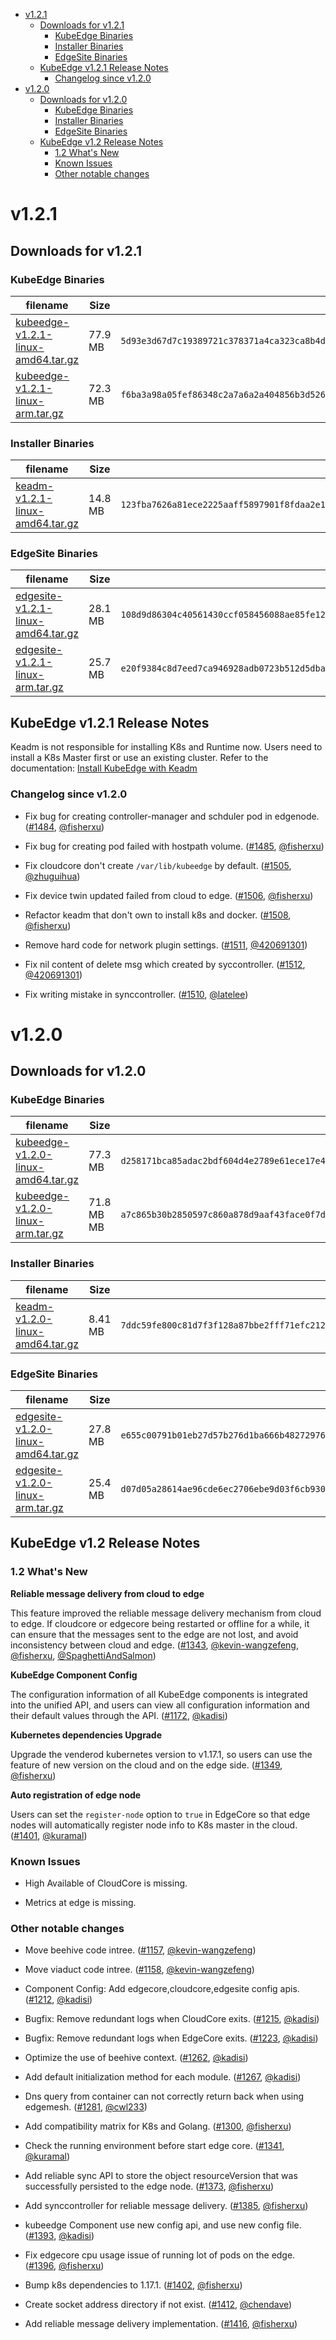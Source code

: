 
  * [v1.2.1](#v121)
     * [Downloads for v1.2.1](#downloads-for-v121)
        * [KubeEdge Binaries](#kubeedge-binaries)
        * [Installer Binaries](#installer-binaries)
        * [EdgeSite Binaries](#edgesite-binaries)
     * [KubeEdge v1.2.1 Release Notes](#kubeedge-v121-release-notes)
        * [Changelog since v1.2.0](#changelog-since-v120)
  * [v1.2.0](#v120)
     * [Downloads for v1.2.0](#downloads-for-v120)
        * [KubeEdge Binaries](#kubeedge-binaries-1)
        * [Installer Binaries](#installer-binaries-1)
        * [EdgeSite Binaries](#edgesite-binaries-1)
     * [KubeEdge v1.2 Release Notes](#kubeedge-v12-release-notes)
        * [1.2 What's New](#12-whats-new)
        * [Known Issues](#known-issues)
        * [Other notable changes](#other-notable-changes)

# v1.2.1

## Downloads for v1.2.1

### KubeEdge Binaries
| filename | Size | sha512 hash |
| -------- | ---- | ----------- |
| [kubeedge-v1.2.1-linux-amd64.tar.gz](https://github.com/kubeedge/kubeedge/releases/download/v1.2.1/kubeedge-v1.2.1-linux-amd64.tar.gz) | 77.9 MB | `5d93e3d67d7c19389721c378371a4ca323ca8b4dfc561ef17919871426a09af5a2bb2a3a92f1dbb61c7da0a1987f023e0139b80043943a67ba935820ab76bbc8` |
| [kubeedge-v1.2.1-linux-arm.tar.gz](https://github.com/kubeedge/kubeedge/releases/download/v1.2.1/kubeedge-v1.2.1-linux-arm.tar.gz) | 72.3 MB | `f6ba3a98a05fef86348c2a7a6a2a404856b3d5265b183d3f151c7500d157acd7cd7c0e57c5ecadd83649d0b2c78994af1ae23c0f1282e405131d790663236189` |

### Installer Binaries
| filename | Size | sha512 hash |
| -------- | ---- | ----------- |
| [keadm-v1.2.1-linux-amd64.tar.gz](https://github.com/kubeedge/kubeedge/releases/download/v1.2.1/keadm-v1.2.1-linux-amd64.tar.gz) | 14.8 MB | `123fba7626a81ece2225aaff5897901f8fdaa2e1da50c9d7a39ab65cb069652ff94de9a39df5e6e67c7928e383210091c5d40248dd53cac8983de98ecab71acb` |

### EdgeSite Binaries
| filename | Size | sha512 hash |
| -------- | ---- | ----------- |
| [edgesite-v1.2.1-linux-amd64.tar.gz](https://github.com/kubeedge/kubeedge/releases/download/v1.2.1/edgesite-v1.2.1-linux-amd64.tar.gz) | 28.1 MB | `108d9d86304c40561430ccf058456088ae85fe1223f384e612f34493826f48a3d38588342567ac1a39c14aad698702bdb57e2f5d50533a715cc3ab65a362d397` |
| [edgesite-v1.2.1-linux-arm.tar.gz](https://github.com/kubeedge/kubeedge/releases/download/v1.2.1/edgesite-v1.2.1-linux-arm.tar.gz) | 25.7 MB | `e20f9384c8d7eed7ca946928adb0723b512d5dba5db48f6ed3ea96430a7471a7f90bbc58a3282788596220f516d290827f4b0c4c0bcb210bcfc911cb15142098` |


## KubeEdge v1.2.1 Release Notes

Keadm is not responsible for installing K8s and Runtime now. Users need to install a K8s Master first or use an existing cluster.
Refer to the documentation: [Install KubeEdge with Keadm](./docs/setup/kubeedge_install_keadm.md)

### Changelog since v1.2.0

- Fix bug for creating controller-manager and schduler pod in edgenode. ([#1484](https://github.com/kubeedge/kubeedge/pull/1484), [@fisherxu](https://github.com/fisherxu))

- Fix bug for creating pod failed with hostpath volume. ([#1485](https://github.com/kubeedge/kubeedge/pull/1485), [@fisherxu](https://github.com/fisherxu))

- Fix cloudcore don't create `/var/lib/kubeedge` by default. ([#1505](https://github.com/kubeedge/kubeedge/pull/1505), [@zhuguihua](https://github.com/zhuguihua))

- Fix device twin updated failed from cloud to edge. ([#1506](https://github.com/kubeedge/kubeedge/pull/1506), [@fisherxu](https://github.com/fisherxu))

- Refactor keadm that don't own to install k8s and docker. ([#1508](https://github.com/kubeedge/kubeedge/pull/1508), [@fisherxu](https://github.com/fisherxu))

- Remove hard code for network plugin settings. ([#1511](https://github.com/kubeedge/kubeedge/pull/1511), [@420691301](https://github.com/420691301))

- Fix nil content of delete msg which created by syccontroller. ([#1512](https://github.com/kubeedge/kubeedge/pull/1512), [@420691301](https://github.com/420691301))

- Fix writing mistake in synccontroller. ([#1510](https://github.com/kubeedge/kubeedge/pull/1510), [@latelee](https://github.com/latelee))


# v1.2.0

## Downloads for v1.2.0

### KubeEdge Binaries
| filename | Size | sha512 hash |
| -------- | ---- | ----------- |
| [kubeedge-v1.2.0-linux-amd64.tar.gz](https://github.com/kubeedge/kubeedge/releases/download/v1.2.0/kubeedge-v1.2.0-linux-amd64.tar.gz) | 77.3 MB | `d258171bca85adac2bdf604d4e2789e61ece17e40d3320ad93545b42a28ba48c581f7a468b5fb1ef4063e3ac3e2dcb8fde1f3b032697dcd8f429cb22111b7dc4` |
| [kubeedge-v1.2.0-linux-arm.tar.gz](https://github.com/kubeedge/kubeedge/releases/download/v1.2.0/kubeedge-v1.2.0-linux-arm.tar.gz) | 71.8 MB MB | `a7c865b30b2850597c860a878d9aaf43face0f7dad5b362d06af9a72dcf36523faa60a316b7bd3a7b9596db8636a63a34ef706f2289671eac0335bae381658e4` |

### Installer Binaries
| filename | Size | sha512 hash |
| -------- | ---- | ----------- |
| [keadm-v1.2.0-linux-amd64.tar.gz](https://github.com/kubeedge/kubeedge/releases/download/v1.2.0/keadm-v1.2.0-linux-amd64.tar.gz) | 8.41 MB | `7ddc59fe800c81d7f3f128a87bbe2fff71efc212cc5d252e492cafeafd14855c2f254cbc4db7a472b1ffecb7e09ad70d97448b3bd4f9bc2b5f8fd9144bda86a7` |

### EdgeSite Binaries
| filename | Size | sha512 hash |
| -------- | ---- | ----------- |
| [edgesite-v1.2.0-linux-amd64.tar.gz](https://github.com/kubeedge/kubeedge/releases/download/v1.2.0/edgesite-v1.2.0-linux-amd64.tar.gz) | 27.8 MB | `e655c00791b01eb27d57b276d1ba666b482729761fc795776bbb17a86b728c41f84918bc1ec002b8cabd45222334229ea1cb9f38c42e9eda1c69ee0ef3480b72` |
| [edgesite-v1.2.0-linux-arm.tar.gz](https://github.com/kubeedge/kubeedge/releases/download/v1.2.0/edgesite-v1.2.0-linux-arm.tar.gz) | 25.4 MB | `d07d05a28614ae96cde6ec2706ebe9d03f6cb93042261c3ae9158508eac291a47131c73f706f828798e2ce7781700aaa148b0cf4cac88ca58a0f72df50acd669` |

## KubeEdge v1.2 Release Notes

### 1.2 What's New

**Reliable message delivery from cloud to edge**

This feature improved the reliable message delivery mechanism from cloud to edge. If cloudcore or edgecore
being restarted or offline for a while, it can ensure that the messages sent to the edge are not lost, and
avoid inconsistency between cloud and edge.
([#1343](https://github.com/kubeedge/kubeedge/pull/1343), [@kevin-wangzefeng](https://github.com/kevin-wangzefeng), [@fisherxu](https://github.com/fisherxu), [@SpaghettiAndSalmon](https://github.com/SpaghettiAndSalmon))

**KubeEdge Component Config**

The configuration information of all KubeEdge components is integrated into the unified API,
and users can view all configuration information and their default values through the API.
([#1172](https://github.com/kubeedge/kubeedge/pull/1172), [@kadisi](https://github.com/kadisi))

**Kubernetes dependencies Upgrade**

Upgrade the venderod kubernetes version to v1.17.1, so users can use the feature of new version
on the cloud and on the edge side.
([#1349](https://github.com/kubeedge/kubeedge/pull/1349), [@fisherxu](https://github.com/fisherxu))

**Auto registration of edge node**

Users can set the `register-node` option to `true` in EdgeCore so that edge nodes will
automatically register node info to K8s master in the cloud.
([#1401](https://github.com/kubeedge/kubeedge/pull/1401), [@kuramal](https://github.com/kuramal))

### Known Issues

- High Available of CloudCore is missing.

- Metrics at edge is missing.

### Other notable changes

- Move beehive code intree. ([#1157](https://github.com/kubeedge/kubeedge/pull/1157), [@kevin-wangzefeng](https://github.com/kevin-wangzefeng))

- Move viaduct code intree. ([#1158](https://github.com/kubeedge/kubeedge/pull/1158), [@kevin-wangzefeng](https://github.com/kevin-wangzefeng))

- Component Config: Add edgecore,cloudcore,edgesite config apis. ([#1212](https://github.com/kubeedge/kubeedge/pull/1212), [@kadisi](https://github.com/kadisi))

- Bugfix: Remove redundant logs when CloudCore exits. ([#1215](https://github.com/kubeedge/kubeedge/pull/1215), [@kadisi](https://github.com/kadisi))

- Bugfix: Remove redundant logs when EdgeCore exits. ([#1223](https://github.com/kubeedge/kubeedge/pull/1223), [@kadisi](https://github.com/kadisi))

- Optimize the use of beehive context. ([#1262](https://github.com/kubeedge/kubeedge/pull/1262), [@kadisi](https://github.com/kadisi))

- Add default initialization method for each module. ([#1267](https://github.com/kubeedge/kubeedge/pull/1267), [@kadisi](https://github.com/kadisi))

- Dns query from container can not correctly return back when using edgemesh. ([#1281](https://github.com/kubeedge/kubeedge/pull/1281), [@cwl233](https://github.com/cwl233))

- Add compatibility matrix for K8s and Golang. ([#1300](https://github.com/kubeedge/kubeedge/pull/1300), [@fisherxu](https://github.com/fisherxu))

- Check the running environment before start edge core. ([#1341](https://github.com/kubeedge/kubeedge/pull/1341), [@kuramal](https://github.com/kuramal))

- Add reliable sync API to store the object resourceVersion that was successfully persisted to the edge node. ([#1373](https://github.com/kubeedge/kubeedge/pull/1373), [@fisherxu](https://github.com/fisherxu))

- Add synccontroller for reliable message delivery. ([#1385](https://github.com/kubeedge/kubeedge/pull/1385), [@fisherxu](https://github.com/fisherxu))

- kubeedge Component use new config api, and use new config file. ([#1393](https://github.com/kubeedge/kubeedge/pull/1393), [@kadisi](https://github.com/kadisi))

- Fix edgecore cpu usage issue of running lot of pods on the edge. ([#1396](https://github.com/kubeedge/kubeedge/pull/1396), [@fisherxu](https://github.com/fisherxu))

- Bump k8s dependencies to 1.17.1. ([#1402](https://github.com/kubeedge/kubeedge/pull/1402), [@fisherxu](https://github.com/fisherxu))

- Create socket address directory if not exist. ([#1412](https://github.com/kubeedge/kubeedge/pull/1412), [@chendave](https://github.com/chendave))

- Add reliable message delivery implementation. ([#1416](https://github.com/kubeedge/kubeedge/pull/1416), [@fisherxu](https://github.com/fisherxu))
